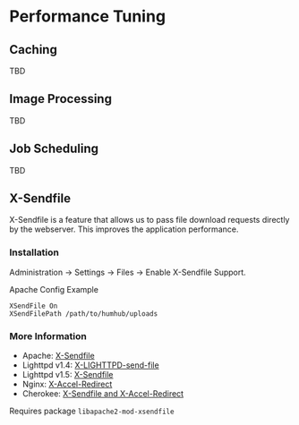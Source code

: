 Performance Tuning
==================


Caching
-------

TBD


Image Processing
----------------

TBD


Job Scheduling
--------------

TBD


X-Sendfile
----------

X-Sendfile is a feature that allows us to pass file download requests directly by the webserver.
This improves the application performance.

### Installation
Administration -> Settings -> Files -> Enable X-Sendfile Support.

Apache Config Example

```        
XSendFile On
XSendFilePath /path/to/humhub/uploads
```

### More Information

- Apache: [X-Sendfile](http://tn123.org/mod_xsendfile)
- Lighttpd v1.4: [X-LIGHTTPD-send-file](http://redmine.lighttpd.net/projects/lighttpd/wiki/X-LIGHTTPD-send-file)
- Lighttpd v1.5: [X-Sendfile](http://redmine.lighttpd.net/projects/lighttpd/wiki/X-LIGHTTPD-send-file)
- Nginx: [X-Accel-Redirect](http://wiki.nginx.org/XSendfile)
- Cherokee: [X-Sendfile and X-Accel-Redirect](http://www.cherokee-project.com/doc/other_goodies.html#x-sendfile)

Requires package ``libapache2-mod-xsendfile``

 